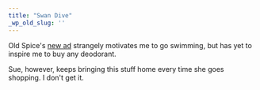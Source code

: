 ```yaml
---
title: "Swan Dive"
_wp_old_slug: ''
---
```

<p>Old Spice's <a href="http://www.youtube.com/watch?v=uLTIowBF0kE">new ad</a> strangely motivates me to go swimming, but has yet to inspire me to buy any deodorant.</p>
<p>Sue, however, keeps bringing this stuff home every time she goes shopping.  I don't get it.</p>
